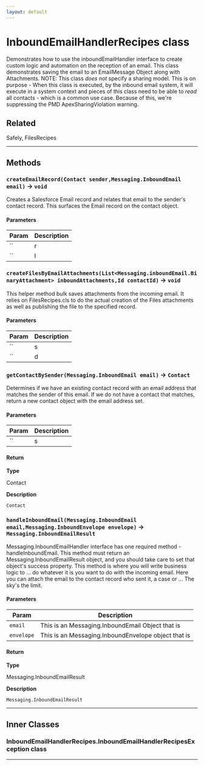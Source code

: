 ```yaml
---
layout: default
---
```

# InboundEmailHandlerRecipes class

Demonstrates how to use the inboundEmailHandler interface to create custom logic and automation on the reception of an email. This class demonstrates saving the email to an EmailMessage Object along with Attachments. NOTE: This class *does not* specify a sharing model. This is on purpose - When this class is executed, by the inbound email system, it will execute in a system context and pieces of this class need to be able to *read* all contacts - which is a common use case. Because of this, we&apos;re suppressing the PMD ApexSharingViolation warning.

## Related

Safely, FilesRecipes

---
## Methods
### `createEmailRecord(Contact sender,Messaging.InboundEmail email)` → `void`

Creates a Salesforce Email record and relates that email to the sender&apos;s contact record. This surfaces the Email record on the contact object.

#### Parameters

| Param | Description |
| ----- | ----------- |
|`` | r |
|`` | l |

### `createFilesByEmailAttachments(List<Messaging.inboundEmail.BinaryAttachment> inboundAttachments,Id contactId)` → `void`

This helper method bulk saves attachments from the incoming email. It relies on FilesRecipes.cls to do the actual creation of the Files attachments as well as publishing the file to the specified record.

#### Parameters

| Param | Description |
| ----- | ----------- |
|`` | s |
|`` | d |

### `getContactBySender(Messaging.InboundEmail email)` → `Contact`

Determines if we have an existing contact record with an email address that matches the sender of this email. If we do not have a contact that matches, return a new contact object with the email address set.

#### Parameters

| Param | Description |
| ----- | ----------- |
|`` | s |

#### Return

**Type**

Contact

**Description**

`Contact`

### `handleInboundEmail(Messaging.InboundEmail email,Messaging.InboundEnvelope envelope)` → `Messaging.InboundEmailResult`

Messaging.InboundEmailHandler interface has one required method - handleInboundEmail. This method must return an Messaging.InboundEmailResult object, and you should take care to set that object&apos;s success property. This method is where you will write business logic to ... do whatever it is you want to do with the incoming email. Here you can attach the email to the contact record who sent it, a case or ... The sky&apos;s the limit.

#### Parameters

| Param | Description |
| ----- | ----------- |
|`email` |     This is an Messaging.InboundEmail Object that is |
|`envelope` |  This is an Messaging.InboundEnvelope object that is |

#### Return

**Type**

Messaging.InboundEmailResult

**Description**

`Messaging.InboundEmailResult`

---
## Inner Classes

### InboundEmailHandlerRecipes.InboundEmailHandlerRecipesException class
---
